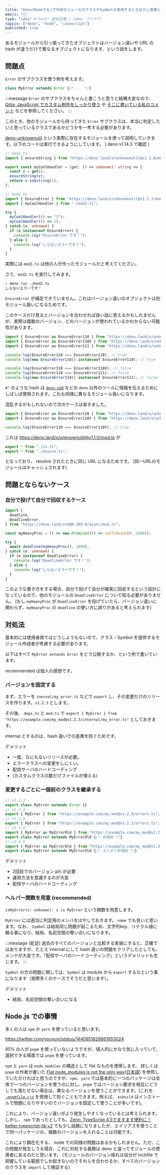 ```yaml
---
title: "Deno(Nodeでも)で外部モジュールのクラスやSymbolを使用するときは少し慎重になる必要がある"
emoji: "🕌"
type: "idea" # tech: 技術記事 / idea: アイデア
topics: ["deno", "node", "javascript"]
published: true
---
```


あるモジュールから引っ張ってきたオブジェクトはバージョン違いや URL の hash が違うだけで異なるオブジェクトになります、という話をします。

## 問題点

`Error` のサブクラスを使う例を考えます。

```ts
class MyError extends Error {/* ... */}
```

:::message
`Error` のサブクラスをちゃんと書こうと思うと結構大変なので、[Qiita: JavaScript でカスタム例外をしっかり使う](https://qiita.com/necojackarc/items/c77cf3b5368b9d33601b) や [そこに書いている私のコメント](https://qiita.com/necojackarc/items/c77cf3b5368b9d33601b#comment-c6b85ee03cdefe70a93e) などを参照してください。 
:::

このとき、他のモジュールから持ってきた `Error` サブクラスは、本当に判定したいと思っているクラスであるかどうかを一考する必要があります。

[deno-unknownutil](https://github.com/lambdalisue/deno-unknownutil) という実際に存在するモジュールを使って説明していきます。以下のコードは実行できるようにしています。 ( deno v1.14.3 で確認 )

```ts
// mod1.ts
import { ensureString } from "https://deno.land/x/unknownutil@v1.1.0/mod.ts";

export const myCoolHandler = (get: () => unknown): string => {
  const v = get();
  ensureString(v);
  return v.substring(1);
};
```

```ts
// mod2.ts
import { EnsureError } from "https://deno.land/x/unknownutil@v1.1.3/mod.ts";
import { myCoolHandler } from "./mod1.ts";

try {
  myCoolHandler(() => "1");
  myCoolHandler(() => 1);
} catch (e: unknown) {
  if (e instanceof EnsureError) {
    console.log("EnsureError です！");
  } else {
    console.log("しらないエラーです！");
  }
}
```

実際には `mod1.ts` は他の人が作ったモジュールだと考えてください。

さて、`mod2.ts` を実行してみます。

```bash
> deno run ./mod2.ts
しらないエラーです！
```

`EnsureError` が補足できていません。これはバージョン違いのオブジェクトは別モジュール扱いになるためです。

このケースだけ見るとバージョンを合わせれば良い話に思えるかもしれませんが、実際は複数のバージョン、どのバージョンが使われているかわからない可能性があります。

```ts
import { EnsureError as EnsureError110 } from "https://deno.land/x/unknownutil@v1.1.0/ensure.ts";
import { EnsureError as EnsureError110X } from "https://deno.land/x/unknownutil@v1.1.0/ensure.ts#^";
import { EnsureError as EnsureError111 } from "https://deno.land/x/unknownutil@v1.1.1/ensure.ts";

console.log(EnsureError110 === EnsureError110); // true
console.log(new EnsureError110() instanceof EnsureError110); // true

console.log(EnsureError110 === EnsureError110X); // false
console.log(EnsureError110 === EnsureError111); // false
console.log(new EnsureError110() instanceof EnsureError111); // false
```

`#^` のような hash は [`deno-udd`](https://github.com/hayd/deno-udd) などの `deno` 以外のツールに情報を伝えるためにしばしば使用されます。これも同様に異なるモジュール扱いになります。

混乱するかもしれないので次のケースは省きました。

```ts
import { EnsureError as EnsureError110 } from "https://deno.land/x/unknownutil@v1.1.0/ensure.ts";
import { EnsureError as EnsureError110Y } from "https://deno.land/x/unknownutil@v1.1.0/mod.ts#^";

console.log(EnsureError110 === EnsureError110Y); // true
```

これは https://deno.land/x/unknownutil@v1.1.0/mod.ts が

```ts
export * from "./is.ts";
export * from "./ensure.ts";
```

となっており、 resolve されたときに同じ URL になるためです。 (同一URLのモジュールはキャッシュされます)

## 問題とならないケース

### 自分で投げて自分で回収するケース

```ts
import {
  deadline,
  DeadlineError,
} from "https://deno.land/std@0.109.0/async/mod.ts";

const myHeavyProc = () => new Promise((r) => setTimeout(r, 2000));

try {
  await deadline(myHeavyProc(), 1000);
} catch (e: unknown) {
  if (e instanceof DeadlineError) {
    console.log("DeadlineError です！");
  } else {
    console.log("しらないエラーです！");
  }
}
```

このような書き方をする場合、自分で投げて自分が確実に回収するという設計になっているので、他のモジュールの `DeadlineError` について知る必要がありません。 (もし `myHeavyProc` が `DeadlineError` を投げていたら、バージョン違いに関わらず、`myHeavyProc` の `deadline` の使い方に誤りがあると考えられます)

## 対処法

基本的には使用者側ではどうしようもないので、クラス・Symbol を提供するモジュール作成者が考慮する必要があります。

以下はすべて `MyError extends Error` をどう公開するか、という例で書いています。

recommended は個人の感想です。

### バージョンを固定する

まず、エラーを `inernal/my_error.ts` などで `export` し、その変更だけのリリースを作ります。`v1.2.3` とします。

その後、 `deps.ts` と `mod.ts` で `export { MyError } from "https://example.com/my_mod@v1.2.3/internal/my_error.ts"` としておきます。

internal とするのは、hash 違いでの差異を防ぐためです。

デメリット

- 一度、なにもないリリースが必要。
- エラークラスへの変更をしにくい。
- 配信サーバのハードコーディング
- (カスタムクラスの数だけファイルが増える)

### 変更するごとに一個前のクラスを継承する

```ts
// v1.2.3
export class MyError extends Error {}
// v1.2.4
export { MyError } from "https://example.com/my_mod@v1.2.3/errors.ts";
// v1.2.5
export { MyError } from "https://example.com/my_mod@v1.2.3/errors.ts";
// v1.3.0
import { MyError as MyErrorOld } from "https://example.com/my_mod@v1.2.3/errors.ts";
export class MyError extends MyErrorOld {/* 新機能 */}
// v1.4.0
import { MyError as MyErrorOld } from "https://example.com/my_mod@v1.3.0/errors.ts";
export class MyError extends MyErrorOld {/* またまた新機能 */}
```

デメリット

- 2回目でのバージョン pin が必要
- 運用方法を意識するのが大変
- 配信サーバのハードコーディング

### ヘルパー関数を用意 (recommended)

`isMyError(v: unknown): v is MyError` という関数を用意します。

`MyError` には適当に判定用のメンバをはやしておきます。 `name` でも良いと思います。なお、 `Symbol` は結局同じ問題が起こるため、文字列key、リテラル値に頼る事になり、結局、名前空間の奪い合いになります。

:::message
(蛇足) 過去のすべてのバージョンと比較する実装にすると、正確ではありますが、たとえ internal にして hash 違いの問題をクリアしたとしても、メンテが大変です。「配信サーバのハードコーディング」というデメリットも生じます。 
:::

`Symbol` の方の問題に関しては、`Symbol` は module から `export` するなという事になります（実際多くのケースでそうだと思います）。

デメリット

- 結局、名前空間の奪い合いになる

## Node.js での事情

多くの人は `npm` か `yarn` を使っていると思います。

https://twitter.com/youyuxi/status/1440851826861953024

95% の人が `pnpm` を使っていないようですが、個人的にかなり気に入っていて、選択できる場面では `pnpm` を使っています。

`npm` と `yarn` は `node_modules` の構造として flat なものを使用します。 詳しくは `pnpm` の作者が書いた [Flat node\_modules is not the only way](https://pnpm.io/blog/2020/05/27/flat-node-modules-is-not-the-only-way)([日本語](https://pnpm.io/ja/blog/2020/05/27/flat-node-modules-is-not-the-only-way)) を参照していただければと思うのですが、`npm`、`yarn` では基本的に一つのパッケージは全体で一つのバージョンを使うのに対し、`pnpm` ではバージョン要求を相互にどうしても満たせない場合は、異なるバージョンを使うことができます。(これを [`.pnpmfile.cjs`](https://pnpm.io/en/pnpmfile) を使用して防ぐこともできます。例えば、 `esbuild` はインストールで問題になりやすいのでバージョンを固定して使うことが多いです)。

これにより、バージョン違いがより発生しやすくなっているとは考えられます。 しかし、 `npm` であったとしても、[Zenn: TypeScript 4.5でますます便利に！ better-typescript-lib v2](https://zenn.dev/uhyo/articles/better-typescript-lib-v2) でも少し話題になりましたが、エイリアスを使うことで同一パッケージの、複数のバージョンを入れることは可能です。

これにより顕在化する、 node での同様の問題はあるかもしれません。ただ、この問題が発生しうる場合、これに対処する義務は deno と違ってモジュールの使用者にあるのだと思います。 (モジュールのバージョン揺れは自分が lockfile で把握している範囲でしか起きないのでそれらを合わせるか、すべてのバージョンのクラスを `import` して検証する)
